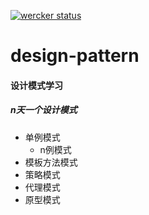 [![wercker status](https://app.wercker.com/status/774e53e066d9d450b8d8e8bed4fdeb20/s/master "wercker status")](https://app.wercker.com/project/byKey/774e53e066d9d450b8d8e8bed4fdeb20)
# design-pattern
#### 设计模式学习
##### n天一个设计模式
* 单例模式
    * n例模式
* 模板方法模式
* 策略模式
* 代理模式
* 原型模式